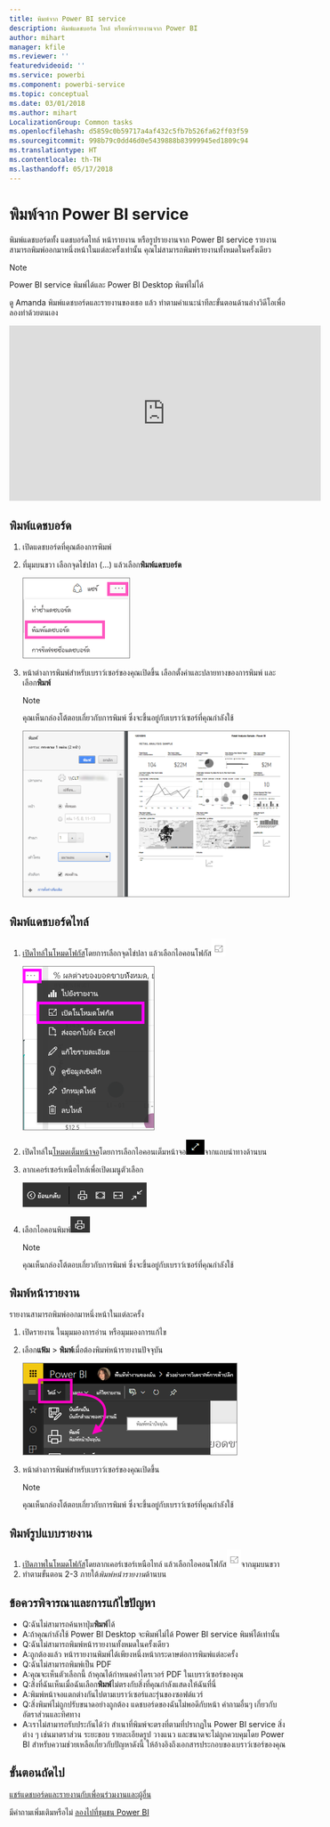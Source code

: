 ```yaml
---
title: พิมพ์จาก Power BI service
description: พิมพ์แดชบอร์ด ไทล์ หรือหน้ารายงานจาก Power BI
author: mihart
manager: kfile
ms.reviewer: ''
featuredvideoid: ''
ms.service: powerbi
ms.component: powerbi-service
ms.topic: conceptual
ms.date: 03/01/2018
ms.author: mihart
LocalizationGroup: Common tasks
ms.openlocfilehash: d5859c0b59717a4af432c5fb7b526fa62ff03f59
ms.sourcegitcommit: 998b79c0dd46d0e5439888b83999945ed1809c94
ms.translationtype: HT
ms.contentlocale: th-TH
ms.lasthandoff: 05/17/2018
---
```

# <a name="printing-from-power-bi-service"></a>พิมพ์จาก Power BI service
พิมพ์แดชบอร์ดทั้ง แดชบอร์ดไทล์ หน้ารายงาน หรือรูปรายงานจาก Power BI service รายงานสามารถพิมพ์ออกมาหนึ่งหน้าในแต่ละครั้งเท่านั้น คุณไม่สามารถพิมพ์รายงานทั้งหมดในครั้งเดียว

> [!NOTE]
> Power BI service พิมพ์ได้และ Power BI Desktop พิมพ์ไม่ได้
> 
> 

ดู Amanda พิมพ์แดชบอร์ดและรายงานของเธอ แล้ว ทำตามคำแนะนำทีละขั้นตอนด้านล่างวิดีโอเพื่อลองทำด้วยตนเอง

<iframe width="560" height="315" src="https://www.youtube.com/embed/jtlLGRKBvXY" frameborder="0" allowfullscreen></iframe>

## <a name="print-a-dashboard"></a>พิมพ์แดชบอร์ด
1. เปิดแดชบอร์ดที่คุณต้องการพิมพ์
2. ที่มุมบนขวา เลือกจุดไข่ปลา (...) แล้วเลือก**พิมพ์แดชบอร์ด**
   
    ![ตัวเลือกการพิมพ์แดชบอร์ด](media/service-print/pbi_print_dash_ellipses.png)
3. หน้าต่างการพิมพ์สำหรับเบราว์เซอร์ของคุณเปิดขึ้น เลือกตั้งค่าและปลายทางของการพิมพ์ และเลือก**พิมพ์**
   
   > [!NOTE]
   > คุณเห็นกล่องโต้ตอบเกี่ยวกับการพิมพ์ ซึ่งจะขึ้นอยู่กับเบราว์เซอร์ที่คุณกำลังใช้
   > 
   
    ![พิมพ์กล่องโต้ตอบ](media/service-print/pbi_print_dash_new2.png)

## <a name="print-a-dashboard-tile"></a>พิมพ์แดชบอร์ดไทล์
1. [เปิดไทล์ในโหมดโฟกัส](service-focus-mode.md)โดยการเลือกจุดไข่ปลา แล้วเลือกไอคอนโฟกัส![ไอคอนโฟกัส](media/service-print/power-bi-focus-icon.png)
   
    ![เมนูจุดไข่ปลา](media/service-print/menu-options.png)
2. เปิดไทล์ใน[โหมดเต็มหน้าจอ](service-fullscreen-mode.md)โดยการเลือกไอคอนเต็มหน้าจอ![ไอคอนเต็มหน้าจอ](media/service-print/power-bi-full-screen-icon.png)จากแถบนำทางด้านบน
3. ลากเคอร์เซอร์เหนือไทล์เพื่อเปิดเมนูตัวเลือก
   
    ![เมนูตัวเลือกแบบเต็มหน้าจอ](media/service-print/menu-options-new.png)
4. เลือกไอคอนพิมพ์![ไอคอนพิมพ์](media/service-print/print-icon.png)     
   
   > [!NOTE]
   > คุณเห็นกล่องโต้ตอบเกี่ยวกับการพิมพ์ ซึ่งจะขึ้นอยู่กับเบราว์เซอร์ที่คุณกำลังใช้
   > 
   > 

## <a name="print-a-report-page"></a>พิมพ์หน้ารายงาน
รายงานสามารถพิมพ์ออกมาหนึ่งหน้าในแต่ละครั้ง

1. เปิดรายงาน ในมุมมองการอ่าน หรือมุมมองการแก้ไข
2. เลือก**แฟ้ม** > **พิมพ์**เมื่อต้องพิมพ์หน้ารายงานปัจจุบัน
   
    ![เมนู Power BI File](media/service-print/power-bi-print.png)
3. หน้าต่างการพิมพ์สำหรับเบราว์เซอร์ของคุณเปิดขึ้น
   
   > [!NOTE]
   > คุณเห็นกล่องโต้ตอบเกี่ยวกับการพิมพ์ ซึ่งจะขึ้นอยู่กับเบราว์เซอร์ที่คุณกำลังใช้
   > 
   > 

## <a name="print-a-report-visual"></a>พิมพ์รูปแบบรายงาน
1. [เปิดภาพในโหมดโฟกัส](service-focus-mode.md)โดยลากเคอร์เซอร์เหนือไทล์ แล้วเลือกไอคอนโฟกัส![ไอคอนโฟกัส](media/service-print/power-bi-focus-icon.png)จากมุมบนขวา
2. ทำตามขั้นตอน 2-3 ภายใต้*พิมพ์หน้ารายงาน*ด้านบน

## <a name="considerations-and-troubleshooting"></a>ข้อควรพิจารณาและการแก้ไขปัญหา
* Q:ฉันไม่สามารถค้นหาปุ่ม**พิมพ์**ได้    
* A:ถ้าคุณกำลังใช้ Power BI Desktop จะพิมพ์ไม่ได้  Power BI service พิมพ์ได้เท่านั้น
* Q:ฉันไม่สามารถพิมพ์หน้ารายงานทั้งหมดในครั้งเดียว    
* A:ถูกต้องแล้ว หน้ารายงานพิมพ์ได้เพียงหนึ่งหน้ากระดาษต่อการพิมพ์แต่ละครั้ง
* Q:ฉันไม่สามารถพิมพ์เป็น PDF    
* A:คุณจะเห็นตัวเลือกนี้ ถ้าคุณได้กำหนดค่าไดรเวอร์ PDF ในเบราว์เซอร์ของคุณ    
* Q:สิ่งที่ฉันเห็นเมื่อฉันเลือก**พิมพ์**ไม่ตรงกับสิ่งที่คุณกำลังแสดงให้ฉันที่นี่    
* A:พิมพ์หน้าจอแตกต่างกันไปตามเบราว์เซอร์และรุ่นของซอฟต์แวร์
* Q:สิ่งพิมพ์ไม่ถูกปรับขนาดอย่างถูกต้อง  แดชบอร์ดของฉันไม่พอดีกับหน้า คำถามอื่นๆ เกี่ยวกับอัตราส่วนและทิศทาง    
* A:เราไม่สามารถรับประกันได้ว่า สำเนาที่พิมพ์จะตรงที่ตามที่ปรากฏใน Power BI service สิ่งต่าง ๆ เช่นมาตราส่วน ระยะขอบ รายละเอียดรูป วางแนว และขนาดจะไม่ถูกควบคุมโดย Power BI สำหรับความช่วยเหลือเกี่ยวกับปัญหาดังนี้ ให้อ้างอิงถึงเอกสารประกอบของเบราว์เซอร์ของคุณ      

## <a name="next-steps"></a>ขั้นตอนถัดไป
[แชร์แดชบอร์ดและรายงานกับเพื่อนร่วมงานและผู้อื่น](service-share-dashboards.md)

มีคำถามเพิ่มเติมหรือไม่ [ลองไปที่ชุมชน Power BI](http://community.powerbi.com/)

